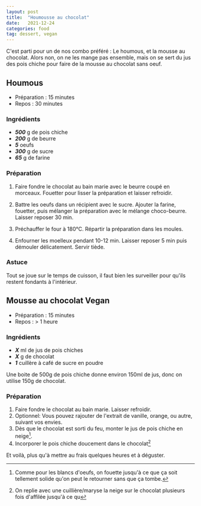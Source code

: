 ```yaml
---
layout: post
title:  "Houmousse au chocolat"
date:   2021-12-24
categories: food
tag: dessert, vegan
---
```


C'est parti pour un de nos combo préféré : Le houmous, et la mousse au chocolat.
Alors non, on ne les mange pas ensemble, mais on se sert du jus des pois chiche pour faire de la mousse au chocolat sans oeuf.


## Houmous

* Préparation : 15 minutes
* Repos : 30 minutes

### Ingrédients

* ***500*** g de pois chiche
* ***200*** g de beurre
* ***5*** oeufs
* ***300*** g de sucre
* ***65*** g de farine

### Préparation

1. Faire fondre le chocolat au bain marie avec le beurre coupé en morceaux. Fouetter pour lisser la préparation et laisser refroidir.

2. Battre les oeufs dans un récipient avec le sucre. Ajouter la farine, fouetter, puis mélanger la préparation avec le mélange choco-beurre. Laisser reposer 30 min.

3. Préchauffer le four à 180°C. Répartir la préparation dans les moules.

4. Enfourner les moelleux pendant 10-12 min. Laisser reposer 5 min puis démouler délicatement. Servir tiède.

### Astuce

Tout se joue sur le temps de cuisson, il faut bien les surveiller pour qu'ils restent fondants à l'intérieur.

## Mousse au chocolat Vegan

* Préparation : 15 minutes
* Repos : > 1 heure

### Ingrédients

* ***X*** ml de jus de pois chiches
* ***X*** g de chocolat
* ***1*** cuillère à café de sucre en poudre

Une boite de 500g de pois chiche donne environ 150ml de jus, donc on utilise 150g de chocolat.

### Préparation

1. Faire fondre le chocolat au bain marie. Laisser refroidir.
  1. Optionnel: Vous pouvez rajouter de l'extrait de vanille, orange, ou autre, suivant vos envies.
2. Dès que le chocolat est sorti du feu, monter le jus de pois chiche en neige[^poischiche].
3. Incorporer le pois chiche doucement dans le chocolat[^incorporer]

Et voilà, plus qu'à mettre au frais quelques heures et à déguster.


[^poischiche]: Comme pour les blancs d'oeufs, on fouette jusqu'à ce que ça soit tellement solide qu'on peut le retourner sans que ça tombe.
[^incorporer]: On replie avec une cuillière/maryse la neige sur le chocolat plusieurs fois d'affilée jusqu'à ce qu